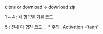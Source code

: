 clone or download -> download zip 

1 ~ 4 : 각 항목별 기본 코드


5 : 전체 다 합친 코드 
 ㄴ * 주의 : Activation ='tanh' 



